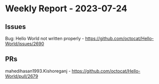 # Weekly Report - 2023-07-24

## Issues

Bug: Hello World not written properly - https://github.com/octocat/Hello-World/issues/2690



## PRs

mahedihasan1993.Kishoreganj  - https://github.com/octocat/Hello-World/pull/2679


